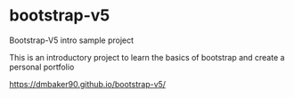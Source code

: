 # bootstrap-v5
Bootstrap-V5 intro sample project

This is an introductory project to learn the basics of bootstrap and create a personal portfolio

https://dmbaker90.github.io/bootstrap-v5/
